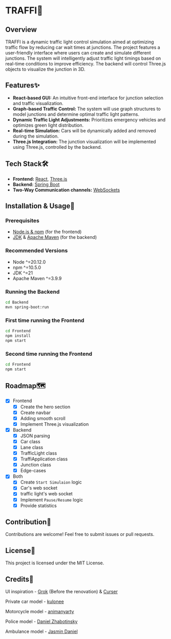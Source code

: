 # TRAFFI🚦

## Overview
TRAFFI is a dynamic traffic light control simulation aimed at optimizing traffic flow by reducing car wait times at junctions. The project features a user-friendly interface where users can create and simulate different junctions. The system will intelligently adjust traffic light timings based on real-time conditions to improve efficiency. The backend will control Three.js objects to visualize the junction in 3D.

## Features✨
- **React-based GUI:** An intuitive front-end interface for junction selection and traffic visualization.
- **Graph-based Traffic Control:** The system will use graph structures to model junctions and determine optimal traffic light patterns.
- **Dynamic Traffic Light Adjustments:** Prioritizes emergency vehicles and optimizes green light distribution.
- **Real-time Simulation:** Cars will be dynamically added and removed during the simulation.
- **Three.js Integration:** The junction visualization will be implemented using Three.js, controlled by the backend.

## Tech Stack🛠️
- **Frontend:** <a href="https://react.dev/" target="_blank">React<a>, <a href="https://threejs.org/" target="_blank">Three.js<a>
- **Backend:** <a href="https://spring.io/projects/spring-boot" target="_blank">Spring Boot<a>
- **Two-Way Communication channels:** <a href="https://developer.mozilla.org/en-US/docs/Web/API/WebSockets_API" target="_blank">WebSockets<a>

## Installation & Usage🚀
### Prerequisites
- <a href="https://nodejs.org/en" target="_blank">Node.js & npm<a> (for the frontend)
- <a href="https://www.oracle.com/java/technologies/downloads/" target="_blank">JDK<a> & <a href="https://maven.apache.org/download.cgi" target="_blank">Apache Maven<a> (for the backend)
### Recommended Versions
- Node ^=20.12.0
- npm ^=10.5.0
- JDK ^=21
- Apache Maven ^=3.9.9
### Running the Backend
```sh
cd Backend
mvn spring-boot:run
```
### First time running the Frontend
```sh
cd Frontend
npm install
npm start
```
### Second time running the Frontend
```sh
cd Frontend
npm start
```

## Roadmap🗺️
- [x] Frontend
  - [x] Create the hero section
  - [x] Create navbar
  - [x] Adding smooth scroll
  - [x] Implement Three.js visualization
- [x] Backend
  - [x] JSON parsing
  - [x] Car class
  - [x] Lane class
  - [x] TrafficLight class
  - [x] TraffiApplication class
  - [x] Junction class
  - [x] Edge-cases
- [x] Both
  - [x] Create `Start Simulaion` logic
  - [x] Car's web socket
  - [x] traffic light's web socket
  - [x] Implement `Pause/Resume` logic
  - [x] Provide statistics

## Contribution🤝
Contributions are welcome! Feel free to submit issues or pull requests.

## License📄
This project is licensed under the MIT License.

## Credits🥰
UI inspiration - <a href="https://x.ai/">Grok<a> (Before the renovation) & <a href="https://www.cursor.com/">Curser<a><p>
Private car model - <a href="https://sketchfab.com/3d-models/low-poly-ford-mustang-b4519356d2cc4bd09bb58c8285c3d705">kulonee<a><p>
Motorcycle model - <a href="https://sketchfab.com/3d-models/motorcycle-38404e2077ca4b209cd2f1db30541b94">animanyarty<a><p>
Police model - <a href="https://sketchfab.com/3d-models/cop-sedan-90-low-poly-model-dc81625478a744649b210c7f248b0b6a">Daniel Zhabotinsky<a><p>
Ambulance model - <a href="https://sketchfab.com/3d-models/ambulance-car-low-poly-25392b75045946f7a4c9a03e3bea969e">Jasmin Daniel<a>